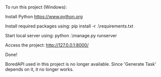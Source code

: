 To run this project (Windows):

Install Python
https://www.python.org

Install required packages using: 
pip install -r .\requirements.txt

Start local server using:
python .\manage.py runserver

Access the project: 
http://127.0.0.1:8000/

Done!


BoredAPI used in this project is no longer available.
Since 'Generate Task' depends on it, it no longer works.
